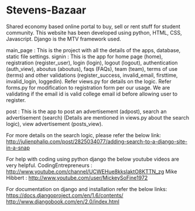 Stevens-Bazaar
==============

Shared economy based online portal to buy, sell or rent stuff for student community.
This website has been developed using python, HTML, CSS, Javascript.
Django is the MTV framework used.

main_page : This is the project with all the details of the apps, database, static file settings.
signin    : This is the app for home page (home), registration (register_user), login (login), 
            logout (logout), authentication (auth_view), aboutus (aboutus), faqs (FAQs), team (team), 
            terms of use (terms) and other validations (register_success, invalid_email, firsttime, 
            invalid_login, loggedin). Refer views.py for details on the logic. 
            Refer forms.py for modification to registration form per our usage. 
            We are validating if the email id is valid college email id before allowing user to register.
         
post      : This is the app to post an advertisement (adpost), search an advertisement (search) (Details 
            are mentioned in views.py about the search logic), view advertisement (posts_view). 
            
            
For more details on the search logic, please refer the below link:
http://julienphalip.com/post/2825034077/adding-search-to-a-django-site-in-a-snap

For help with coding using python django the below youtube videos are very helpful.
CodingEntrepreneurs : http://www.youtube.com/channel/UCWEHue8kksIaktO8KTTN_zg
Mike Hibbert        : http://www.youtube.com/user/MickeySoFine1972

For documentation on django and installation refer the below links:
https://docs.djangoproject.com/en/1.6/contents/
http://www.djangobook.com/en/2.0/index.html
